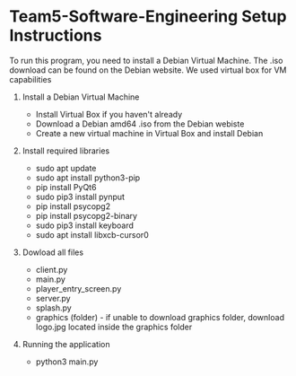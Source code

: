 # Team5-Software-Engineering Setup Instructions

To run this program, you need to install a Debian Virtual Machine. The .iso download can be found on the Debian website. We used virtual box for VM capabilities

  1. Install a Debian Virtual Machine
     - Install Virtual Box if you haven't already
     - Download a Debian amd64 .iso from the Debian webiste
     - Create a new virtual machine in Virtual Box and install Debian

  2. Install required libraries
     - sudo apt update
     - sudo apt install python3-pip
     - pip install PyQt6
     - sudo pip3 install pynput
     - pip install psycopg2
     - pip install psycopg2-binary
     - sudo pip3 install keyboard
     - sudo apt install libxcb-cursor0
    
  3. Dowload all files
     - client.py
     - main.py
     - player_entry_screen.py
     - server.py
     - splash.py
     - graphics (folder) - if unable to download graphics folder, download logo.jpg located inside the graphics folder
          
    
  5. Running the application
     - python3 main.py
